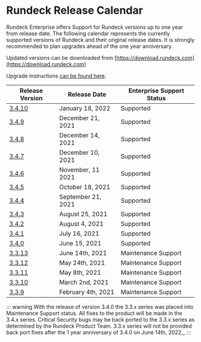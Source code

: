 # Rundeck Release Calendar

Rundeck Enterprise offers Support for Rundeck versions up to one year from release date.  The following calendar represents the currently supported versions of Rundeck and their original release dates.  It is strongly recommended to plan upgrades ahead of the one year anniversary.

Updated versions can be downloaded from [https://download.rundeck.com](https://download.rundeck.com)

Upgrade instructions [can be found here](/upgrading/).


| Release Version | Release Date      | Enterprise Support Status |
|-----------------|-------------------|---------------------------|
| [3.4.10](/history/3_4_x/version-3.4.10.md) | January 18, 2022 | Supported |
| [3.4.9](/history/3_4_x/version-3.4.9.md) | December 21, 2021 | Supported |
| [3.4.8](/history/3_4_x/version-3.4.8.md) | December 14, 2021 | Supported |
| [3.4.7](/history/3_4_x/version-3.4.7.md) | December 10, 2021 | Supported |
| [3.4.6](/history/3_4_x/version-3.4.6.md) | November, 11 2021 | Supported |
| [3.4.5](/history/3_4_x/version-3.4.5.md) | October 18, 2021 | Supported |
| [3.4.4](/history/3_4_x/version-3.4.4.md) | September 21, 2021 | Supported |
| [3.4.3](/history/3_4_x/version-3.4.3.md) | August 25, 2021 | Supported |
| [3.4.2](/history/3_4_x/version-3.4.2.md) | August 4, 2021 | Supported |
| [3.4.1](/history/3_4_x/version-3.4.1.md) | July 16, 2021 | Supported |
| [3.4.0](/history/3_4_x/version-3.4.0.md) | June 15, 2021 | Supported |
| [3.3.13](/history/3_3_x/version-3.3.13.md) | June 14th, 2021 | Maintenance Support |
| [3.3.12](/history/3_3_x/version-3.3.12.md) | May 24th, 2021 | Maintenance Support |
| [3.3.11](/history/3_3_x/version-3.3.11.md) | May 8th, 2021 | Maintenance Support |
| [3.3.10](/history/3_3_x/version-3.3.10.md) | March 2nd, 2021 | Maintenance Support |
| [3.3.9](/history/3_3_x/version-3.3.9.md) | February 4th, 2021 | Maintenance Support |


::: warning
With the release of version 3.4.0 the 3.3.x series was placed into Maintenance Support status.  All fixes to the product will be made in the 3.4.x series.  Critical Security bugs may be back ported to the 3.3.x series as determined by the Rundeck Product Team.  3.3.x series will not be provided back port fixes after the 1 year anniversary of 3.4.0 on June 14th, 2022._
:::
